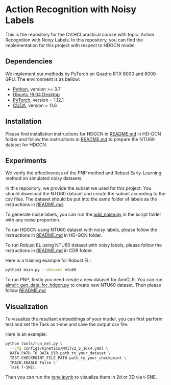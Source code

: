 # Action Recognition with Noisy Labels

This is the repository for the CV:HCI practical course with topic: Action Recognition with Noisy Labels. In this repository, you can find the implementation for this project with respect to HDGCN model. 

## Dependencies

We implement our methods by PyTorch on Quadro RTX 6000 and 8000 GPU. The environment is as bellow:

- [Python](https://python.org/), version >= 3.7
- [Ubuntu 16.04 Desktop](https://ubuntu.com/download)
- [PyTorch](https://PyTorch.org/), version = 1.12.1
- [CUDA](https://developer.nvidia.com/cuda-downloads), version = 11.6


## Installation

Please find installation instructions for HDGCN in [README.md](HD-GCN/README.md) in HD-GCN folder and follow the instructions in [README.md](HD-GCN/README.md) to prepare the NTU60 dataset for HDGCN.

## Experiments

We verify the effectiveness of the PNP method and Robust Early-Learning method on simulated noisy datasets. 

In this repository, we provide the subset we used for this project. You should download the NTU60 dataset and create the subset according to the csv files. The dataset should be put into the same folder of labels as the instructions in [README.md](HD-GCN/README.md).

To generate noise labels, you can run the [add_noise.py](HD-GCN/add_noise.py) in the script folder with any noise proportion.

To run HDGCN using NTU60 dataset with noisy labels, please follow the instructions in [README.md](HD-GCN/README.md) in HD-GCN folder.

To run Robust EL using NTU60 dataset with noisy labels, please follow the instructions in [README.md](HD-GCN/CDR/README.md) in CDR folder.


Here is a training example for Robust EL: 
```bash
python3 main.py --dataset ntu60
```

To run PNP, firstly you need create a new dataset for AimCLR. You can run [aimclr_gen_data_for_hdgcn.py](HD-GCN/aimclr_gen_data_for_hdgcn.py) to create new NTU60 dataset. Then please follow [README.md](HD-GCN/hdgcn_PNP/PNP/README.md)


## Visualization

To visualize the resultant embeddings of your model, you can first perform test and set the Task as t-sne and save the output csv file.

Here is an example: 
```bash
python tools/run_net.py \
  --cfg configs/Kinetics/MViTv2_S_16x4.yaml \
  DATA.PATH_TO_DATA_DIR path_to_your_dataset \
  TEST.CHECKPOINT_FILE_PATH path_to_your_checkpoint \
  TRAIN.ENABLE False \
  Task T-SNE\
```

Then you can run the [tsne.ipynb](slowfast/script/tsne.ipynb) to visualiza them in 2d or 3D via t-SNE.
